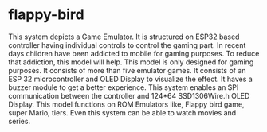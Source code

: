 # flappy-bird
This system depicts a Game Emulator. It is structured on ESP32 based controller having individual controls to control the gaming part. In recent days children have been addicted to mobile for gaming purposes. To reduce that addiction, this model will help. This model is only designed for gaming purposes. It consists of more than five emulator games. It consists of an ESP 32 microcontroller and OLED Display to visualize the effect. It haves a buzzer module to get a better experience. This system enables an SPI communication between the controller and 124*64 SSD1306Wire.h OLED Display. This model functions on ROM Emulators like, Flappy bird game, super Mario, tiers. Even this system can be able to watch movies and series.
